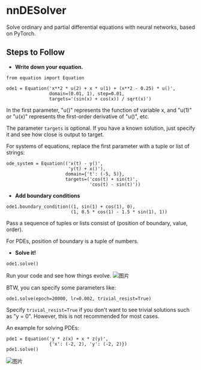 # nnDESolver
Solve ordinary and partial differential equations with neural networks, based on PyTorch.
## Steps to Follow
- **Write down your equation.**
```
from equation import Equation

ode1 = Equation('x**2 * u(2) + x * u(1) + (x**2 - 0.25) * u()',
                domain=(0.01, 1), step=0.01,
                targets='(sin(x) + cos(x)) / sqrt(x)')
```
In the first parameter, "u()" represents the function of variable x, and "u(1)" or "u(x)" represents the first-order derivative of "u()", etc.

The parameter `targets` is optional. If you have a known solution, just specify it and see how close is output to target.

For systems of equations, replace the first parameter with a tuple or list of strings:
```
ode_system = Equation(('x(t) - y()',
                       'y(t) + x()'),
                      domain={'t': (-5, 5)},
                      targets=('cos(t) + sin(t)',
                               'cos(t) - sin(t)'))
```
- **Add boundary conditions**
```
ode1.boundary_condition((1, sin(1) + cos(1), 0),
                        (1, 0.5 * cos(1) - 1.5 * sin(1), 1))
```
Pass a sequence of tuples or lists consist of (position of boundary, value, order).

For PDEs, position of boundary is a tuple of numbers.
- **Solve it!**
```
ode1.solve()
```
Run your code and see how things evolve.
![图片](https://user-images.githubusercontent.com/100750226/179616883-f9885d66-e6dd-4af1-9f20-45751d3c30a5.png)

BTW, you can specify some parameters like:
```
ode1.solve(epoch=20000, lr=0.002, trivial_resist=True)
```
Specify `trivial_resist=True` if you don't want to see trivial solutions such as "y = 0". However, this is not recommended for most cases.

An example for solving PDEs:
```
pde1 = Equation('y * z(x) + x * z(y)',
                {'x': (-2, 2), 'y': (-2, 2)})
pde1.solve()
```
![图片](https://user-images.githubusercontent.com/100750226/179619033-470dc1a0-efb6-4aba-891e-9f1a711f16e2.png)

